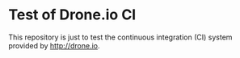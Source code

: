 # Test of Drone.io CI

This repository is just to test the continuous integration (CI) system provided by http://drone.io.
